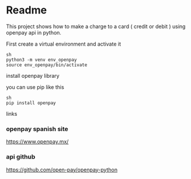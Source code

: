 # Readme

This project shows how to make a charge to a card ( credit or debit )
using openpay api in python.

First create a virtual environment and activate it

```
sh
python3 -m venv env_openpay
source env_openpay/bin/activate

```

install openpay library

 you can use pip like this

```
sh
pip install openpay
```


links

### openpay spanish site 
https://www.openpay.mx/

### api github
https://github.com/open-pay/openpay-python

